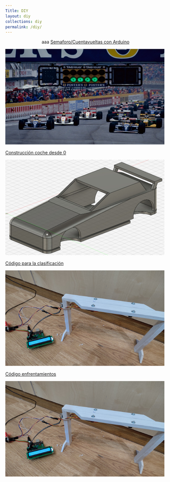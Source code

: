 ```yaml
---
Title: DIY
layout: diy
collections: diy
permalink: /diy/
---
```


<p style="text-align: center;">
aaa
<a href="https://rchamo01.github.io/CasaRatonScalextric/diy/01-semaforo">Semaforo/Cuentavueltas con Arduino</a>

</p>

<p><a href="https://rchamo01.github.io/CasaRatonScalextric/diy/01-semaforo"><img src="../docs/images/semaforo00.jpeg" width="500" height="300"></a></p>

<p style="text-align: center;">
  
  [Construcción coche desde 0](https://rchamo01.github.io/CasaRatonScalextric/diy/03-cochedesde0)
  
</p>


[<img src="../docs/images/cochedesde000.jpeg" width="500" height="300">](https://rchamo01.github.io/CasaRatonScalextric/diy/03-cochedesde0)


<p style="text-align: center;">
  
  [Código para la clasificación](https://rchamo01.github.io/CasaRatonScalextric/diy/02-codigoclasificacion)
  
</p>


[<img src="../docs/images/semaforo02.png" width="500" height="300">](https://rchamo01.github.io/CasaRatonScalextric/diy/02-codigoclasificacion)


<p style="text-align: center;">
  
  [Código enfrentamientos](https://rchamo01.github.io/CasaRatonScalextric/diy/04-codigoenfrentamientos)
  
</p>


[<img src="../docs/images/semaforo02.png" width="500" height="300">](https://rchamo01.github.io/CasaRatonScalextric/diy/04-codigoenfrentamientos)

